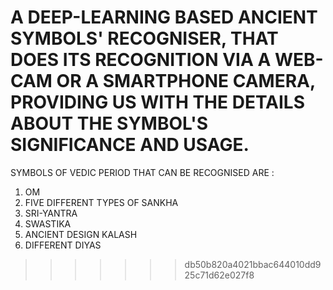 A DEEP-LEARNING BASED ANCIENT SYMBOLS' RECOGNISER, THAT DOES ITS RECOGNITION VIA A WEB-CAM OR A SMARTPHONE CAMERA, PROVIDING US WITH THE DETAILS ABOUT THE SYMBOL'S SIGNIFICANCE AND USAGE. 
=======
SYMBOLS OF VEDIC PERIOD THAT CAN BE RECOGNISED ARE :

1. OM
2. FIVE DIFFERENT TYPES OF SANKHA
3. SRI-YANTRA
4. SWASTIKA
5. ANCIENT DESIGN KALASH
6. DIFFERENT DIYAS
>>>>>>> db50b820a4021bbac644010dd925c71d62e027f8
